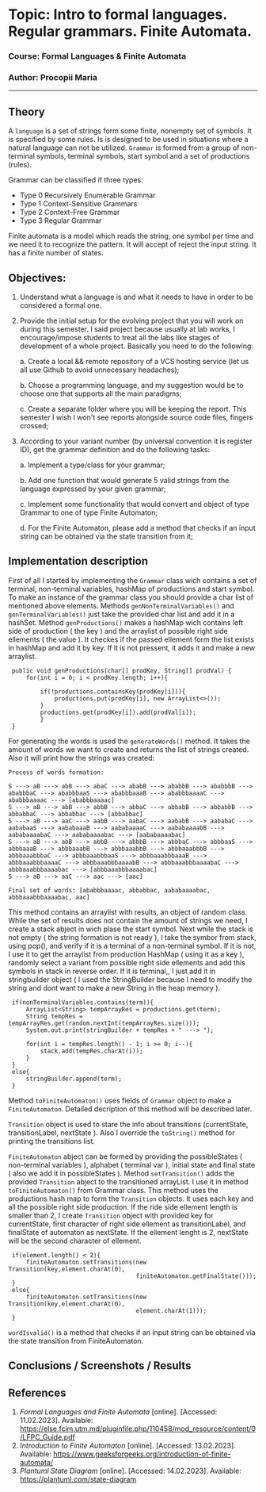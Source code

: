 # Topic: Intro to formal languages. Regular grammars. Finite Automata.

### Course: Formal Languages & Finite Automata
### Author: Procopii Maria

----

## Theory
A `language` is a set of strings form some finite, nonempty set of symbols.
It is specified by some rules. Is is designed to be used in situations where a natural language can not be utilized.
`Grammar` is formed from a group of non-terminal symbols, terminal symbols, start symbol and a set of productions (rules).

Grammar can be classified if three types:

- Type 0 Recursively Enumerable Grammar
- Type 1 Context-Sensitive Grammars
- Type 2 Context-Free Grammar
- Type 3 Regular Grammar

Finite automata is a model which reads the string, one symbol per time and we need it to recognize the pattern.
It will accept of reject the input string.
It has a finite number of states.


## Objectives:

1. Understand what a language is and what it needs to have in order to be considered a formal one.

2. Provide the initial setup for the evolving project that you will work on during this semester. I said project because usually at lab works, I encourage/impose students to treat all the labs like stages of development of a whole project. Basically you need to do the following:

   a. Create a local && remote repository of a VCS hosting service (let us all use Github to avoid unnecessary headaches);

   b. Choose a programming language, and my suggestion would be to choose one that supports all the main paradigms;

   c. Create a separate folder where you will be keeping the report. This semester I wish I won't see reports alongside source code files, fingers crossed;

3. According to your variant number (by universal convention it is register ID), get the grammar definition and do the following tasks:

   a. Implement a type/class for your grammar;

   b. Add one function that would generate 5 valid strings from the language expressed by your given grammar;

   c. Implement some functionality that would convert and object of type Grammar to one of type Finite Automaton;

   d. For the Finite Automaton, please add a method that checks if an input string can be obtained via the state transition from it;


## Implementation description

First of all I started by implementing the `Grammar` class wich contains a set of terminal, non-terminal variables, hashMap of productions and start symbol. To make an instance of the grammar class you should provide a char list of mentioned above elements. Methods `genNonTerminalVariables()` and `genTerminalVariables()` just take the provided char list and add it in a hashSet. Method `genProductions()` makes a hashMap wich contains left side of production ( the key ) and the arraylist of possible right side ellements ( the value ). It checkes if the passed ellement form the list exists in hashMap and add it by key. If it is not pressent, it adds it and make a new arraylist. 

```
 public void genProductions(char[] prodKey, String[] prodVal) {
     for(int i = 0; i < prodKey.length; i++){

         if(!productions.containsKey(prodKey[i])){
             productions.put(prodKey[i], new ArrayList<>());
         }
         productions.get(prodKey[i]).add(prodVal[i]);
         }
 }
```

For generating the words is used the `generateWords()` method. It takes the amount of words we want to create and returns the list of strings created. Also it will print how the strings was created:
```
Process of words formation:

S ---> aB ---> abB ---> abaC ---> ababB ---> ababbB ---> ababbbB ---> ababbbaC ---> ababbbaaS ---> ababbbaaaB ---> ababbbaaaaC ---> ababbbaaaac ---> [ababbbaaaac]
S ---> aB ---> abB ---> abbB ---> abbaC ---> abbabB ---> abbabbB ---> abbabbaC ---> abbabbac ---> [abbabbac]
S ---> aB ---> aaC ---> aabB ---> aabaC ---> aababB ---> aababaC ---> aababaaS ---> aababaaaB ---> aababaaaaC ---> aababaaaabB ---> aababaaaabaC ---> aababaaaabac ---> [aababaaaabac]
S ---> aB ---> abB ---> abbB ---> abbbB ---> abbbaC ---> abbbaaS ---> abbbaaaB ---> abbbaaabB ---> abbbaaabbB ---> abbbaaabbbB ---> abbbaaabbbaC ---> abbbaaabbbaaS ---> abbbaaabbbaaaB ---> abbbaaabbbaaaaC ---> abbbaaabbbaaaabB ---> abbbaaabbbaaaabaC ---> abbbaaabbbaaaabac ---> [abbbaaabbbaaaabac]
S ---> aB ---> aaC ---> aac ---> [aac]

Final set of words: [ababbbaaaac, abbabbac, aababaaaabac, abbbaaabbbaaaabac, aac]
```
This method contains an arraylist with results, an object of random class.
While the set of results does not contain the amount of strings we need, I create a stack abject in wich plase the start symbol. Next while the stack is not empty ( the string formation is not ready ), I take the symbor from stack, using pop(), and verify if it is a terminal of a non-terminal symbol. If it is not, I use it to get the arraylist from production HashMap ( using it as a key ), randomly select a variant from possible right side ellements and add this symbols in stack in reverse order. If it is terminal,, I just add it in stringbuilder object ( I used the StringBuilder because I need to modify the string and dont want to make a new String in the heap memory ).
```
 if(nonTerminalVariables.contains(term)){
     ArrayList<String> tempArrayRes = productions.get(term);
     String tempRes = tempArrayRes.get(random.nextInt(tempArrayRes.size()));
     System.out.print(stringBuilder + tempRes + " ---> ");

     for(int i = tempRes.length() - 1; i >= 0; i--){
         stack.add(tempRes.charAt(i));
     }
 }
 else{
     stringBuilder.append(term);
 }
 ```
 
Method `toFiniteAutomaton()` uses fields of `Grammar` object to make a `FiniteAutomaton`. Detailed decription of this method will be described later.

`Transition` object is used to stare the info about transitions (currentState, transitionLabel, nextState ). Also I override the `toString()` method for printing the transitions list.

`FiniteAutomaton` abject can be formed by providing the possibleStates ( non-terminal variables ), alphabet ( terminal var ), initial state and final state ( also we add it in possibleStates ). Method `setTransition()` adds the provided `Transition` abject to the transitioned arrayList. I use it in method `toFiniteAutomaton()` from Grammar class. This method uses the productions hash map to form the `Transition` objects. It uses each key and all the possible right side production. If the ride side ellement length is smaller than 2, I create `Transition` object with provided key for currentState, first character of right side ellement as transitionLabel,  and finalState of automaton as nextState. If the ellement lenght is 2, nextState will be  the second character of ellement.

```
 if(element.length() < 2){
     finiteAutomaton.setTransitions(new Transition(key,element.charAt(0),
                                    finiteAutomaton.getFinalState()));
 }
 else{
     finiteAutomaton.setTransitions(new Transition(key,element.charAt(0),
                                    element.charAt(1)));
 }
```

`wordIsvalid()` is a method that checks if an input string can be obtained via the state transition from FiniteAutomaton. 



## Conclusions / Screenshots / Results


## References

1) *Formal Languages and Finite Automata* [online]. [Accessed: 11.02.2023].
Available: https://else.fcim.utm.md/pluginfile.php/110458/mod_resource/content/0/LFPC_Guide.pdf
2) *Introduction to Finite Automaton* [online]. [Accessed: 13.02.2023].
Available: https://www.geeksforgeeks.org/introduction-of-finite-automata/
3) *Plantuml State Diagram* [online]. [Accessed: 14.02.2023].
Available: https://plantuml.com/state-diagram



















